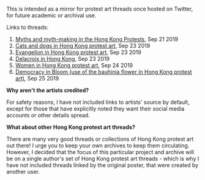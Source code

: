 This is intended as a mirror for protest art threads once hosted on Twitter, for future academic or archival use.

Links to threads:

1. [Myths and myth-making in the Hong Kong Protests](https://cwylo.github.io/hkprotestart/thread1), Sep 21 2019
2. [Cats and dogs in Hong Kong protest art](https://cwylo.github.io/hkprotestart/thread2), Sep 23 2019
3. [Evangelion in Hong Kong protest art](https://cwylo.github.io/hkprotestart/thread3), Sep 23 2019
4. [Delacroix in Hong Kong](https://cwylo.github.io/hkprotestart/thread4), Sep 23 2019
5. [Women in Hong Kong protest art](https://cwylo.github.io/hkprotestart/thread5), Sep 24 2019
6. [Democracy in Bloom (use of the bauhinia flower in Hong Kong protest art)](https://cwylo.github.io/hkprotestart/thread6), Sep 25 2019


**Why aren't the artists credited?**

For safety reasons, I have not included links to artists' source by default, except for those that have explicitly noted they want their social media accounts or other details spread.

**What about other Hong Kong protest art threads?**

There are many very good threads or collections of Hong Kong protest art out there! I urge you to keep your own archives to keep them circulating. However, I decided that the focus of this particular project and archive will be on a single author's set of Hong Kong protest art threads - which is why I have not included threads linked by the original poster, that were created by another user.
